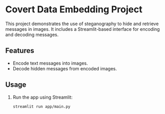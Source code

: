 # Covert Data Embedding Project

This project demonstrates the use of steganography to hide and retrieve messages in images. It includes a Streamlit-based interface for encoding and decoding messages.

## Features
- Encode text messages into images.
- Decode hidden messages from encoded images.

## Usage
1. Run the app using Streamlit:
   ```bash
   streamlit run app/main.py

